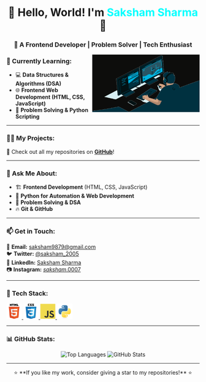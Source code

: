 <h1 align="center">👋 Hello, World! I'm <span style="color:#00FFFF">Saksham Sharma</span> 🚀</h1>
<h3 align="center">🚀 A Frontend Developer | Problem Solver | Tech Enthusiast</h3>


<img src="https://raw.githubusercontent.com/Potential17/Potential17/master/user%20(2).gif" width="280px" height="150px" align="right" alt="Coding GIF">

### 🌱 Currently Learning:
- 💻 **Data Structures & Algorithms (DSA)**
- 🌐 **Frontend Web Development (HTML, CSS, JavaScript)**
- 🧠 **Problem Solving & Python Scripting**

---

### 👨‍💻 My Projects:
🔗 Check out all my repositories on **[GitHub](https://github.com/Saksham-9898)**!  

---

### 💬 Ask Me About:
- 🏗 **Frontend Development** (HTML, CSS, JavaScript)  
- 🐍 **Python for Automation & Web Development**  
- 🎯 **Problem Solving & DSA**  
- 🔥 **Git & GitHub**  

---

### 📫 Get in Touch:
📩 **Email:** saksham9879@gmail.com  
🐦 **Twitter:** [@saksham_2005](https://x.com/saksham_2005_)  
💼 **LinkedIn:** [Saksham Sharma](https://www.linkedin.com/in/saksham---sharma/)  
📷 **Instagram:** [_saksham_.0007](https://www.instagram.com/_saksham_.0007/?igsh=cdr0azf6y29tzgj4#)  

---

### 🚀 Tech Stack:
<p align="left">
  <a href="https://www.w3schools.com/html/" target="_blank" rel="noreferrer">
    <img src="https://raw.githubusercontent.com/devicons/devicon/master/icons/html5/html5-original-wordmark.svg" alt="HTML" width="40" height="40"/>
  </a>
  <a href="https://www.w3schools.com/css/" target="_blank" rel="noreferrer">
    <img src="https://raw.githubusercontent.com/devicons/devicon/master/icons/css3/css3-original-wordmark.svg" alt="CSS" width="40" height="40"/>
  </a>
  <a href="https://developer.mozilla.org/en-US/docs/Web/JavaScript" target="_blank" rel="noreferrer">
    <img src="https://raw.githubusercontent.com/devicons/devicon/master/icons/javascript/javascript-original.svg" alt="JavaScript" width="40" height="40"/>
  </a>
  <a href="https://www.python.org" target="_blank" rel="noreferrer">
    <img src="https://raw.githubusercontent.com/devicons/devicon/master/icons/python/python-original.svg" alt="Python" width="40" height="40"/>
  </a>
</p>

---

### 📊 GitHub Stats:
<div align="center">
  <img src="https://github-readme-stats.vercel.app/api/top-langs?username=saksham-9898&show_icons=true&locale=en&layout=compact&theme=tokyonight" width="48%" height="195px" alt="Top Languages" />
  <img src="https://github-readme-stats.vercel.app/api?username=saksham-9898&show_icons=true&locale=en&theme=tokyonight" width="48%" height="185px" alt="GitHub Stats" />
</div>

---

<p align="center">
  ⭐ **If you like my work, consider giving a star to my repositories!** ⭐  
</p>
